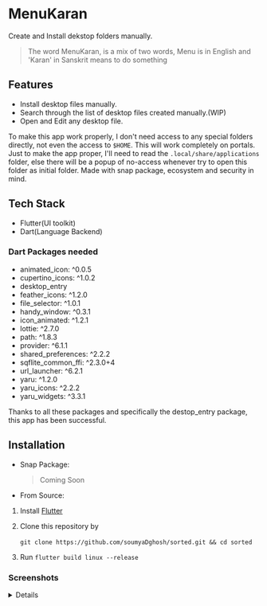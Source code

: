 # MenuKaran

Create and Install dekstop folders manually. 

> The word MenuKaran, is a mix of two words, Menu is in English and 'Karan' in Sanskrit means to do something

## Features

- Install desktop files manually.
- Search through the list of desktop files created manually.(WIP)
- Open and Edit any desktop file.

To make this app work properly, I don't need access to any special folders directly, not even the access to `$HOME`. This will work completely on portals. Just to make the app proper, I'll need to read the `.local/share/applications` folder, else there will be a popup of no-access whenever try to open this folder as initial folder. Made with snap package, ecosystem and security in mind.

## Tech Stack

- Flutter(UI toolkit)
- Dart(Language Backend)

### Dart Packages needed

* animated_icon: ^0.0.5
* cupertino_icons: ^1.0.2
* desktop_entry
* feather_icons: ^1.2.0
* file_selector: ^1.0.1
* handy_window: ^0.3.1
* icon_animated: ^1.2.1
* lottie: ^2.7.0
* path: ^1.8.3
* provider: ^6.1.1
* shared_preferences: ^2.2.2
* sqflite_common_ffi: ^2.3.0+4
* url_launcher: ^6.2.1
* yaru: ^1.2.0
* yaru_icons: ^2.2.2
* yaru_widgets: ^3.3.1

Thanks to all these packages and specifically the destop_entry package, this app has been successful.

## Installation

- Snap Package:

    > Coming Soon

- From Source:

1. Install [Flutter](https://docs.flutter.dev/get-started/install/linux)
2. Clone this repository by

    `git clone https://github.com/soumyaDghosh/sorted.git && cd sorted`

3. Run `flutter build linux --release`



### Screenshots
<details>
|Dark | Light|
|-|-|
|![](.github/screenshots/start_page_dark.png)|![](.github/screenshots/start_page_light.png)|
|![](.github/screenshots/create_desktop_page_dark.png)|![](.github/screenshots/create_desktop_page_light.png)|
|![](.github/screenshots/edit_page_dark.png)|![](.github/screenshots/edit_page_dark.png)|
|![](.github/screenshots/error_page_dark.png)|![](.github/screenshots/error_page_dark.png)|
|![](.github/screenshots/list_page_dark.png)|![](.github/screenshots/list_page_light.png)|
|![](.github/screenshots/list_page_empty_light.png)|![](.github/screenshots/list_page_empty_dark.png)|
|![](.github/screenshots/settings_page_dark.png)|![](.github/screenshots/settings_page_light.png)|
|![](.github/screenshots/success_page_dark.png)|![](.github/screenshots/success_page_light.png)|

</details>